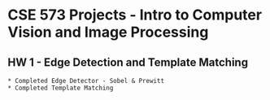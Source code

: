 # CSE 573 Projects - Intro to Computer Vision and Image Processing

## HW 1 - Edge Detection and Template Matching
    * Completed Edge Detector - Sobel & Prewitt
    * Completed Template Matching

